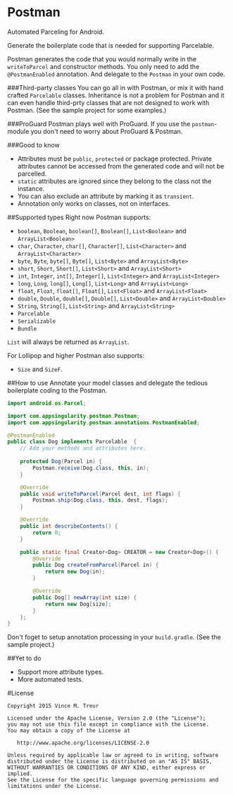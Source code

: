 Postman
============

Automated Parceling for Android.

Generate the boilerplate code that is needed for supporting Parcelable.

Postman generates the code that you would normally write in the ```writeToParcel``` and constructor methods. 
You only need to add the ```@PostmanEnabled``` annotation. And delegate to the ```Postman``` in your own code.

###Third-party classes
You can go all in with Postman, or mix it with hand crafted ```Parcelable``` classes.
Inheritance is not a problem for Postman and it can even handle third-prty classes that are not designed to work with Postman. (See the sample project for some examples.)

###ProGuard
Postman plays well with ProGuard. If you use the ```postman```-module you don't need to worry about ProGuard & Postman.


###Good to know
-  Attributes must be ```public```, ```protected``` or package protected. Private attributes cannot be accessed from the generated code and will not be parcelled.
- ```static``` attributes are ignored since they belong to the class not the instance.
- You can also exclude an attribute by marking it as ```transient```.
- Annotation only works on classes, not on interfaces.

##Supported types
Right now Postman supports:

- ```boolean```, ```Boolean```, ```boolean[]```, ```Boolean[]```, ```List<Boolean>``` and ```ArrayList<Boolean>```
- ```char```, ```Character```, ```char[]```, ```Character[]```, ```List<Character>``` and ```ArrayList<Character>```
- ```byte```, ```Byte```, ```byte[]```, ```Byte[]```, ```List<Byte>``` and ```ArrayList<Byte>```
- ```short```, ```Short```, ```Short[]```, ```List<Short>``` and ```ArrayList<Short>```
- ```int```, ```Integer```, ```int[]```, ```Integer[]```, ```List<Integer>``` and ```ArrayList<Integer>```
- ```long```, ```Long```, ```long[]```, ```Long[]```, ```List<Long>``` and ```ArrayList<Long>```
- ```float```, ```Float```, ```float[]```, ```Float[]```, ```List<Float>``` and ```ArrayList<Float>```
- ```double```, ```Double```, ```double[]```, ```Double[]```, ```List<Double>``` and ```ArrayList<Double>```
- ```String```, ```String[]```, ```List<String>``` and ```ArrayList<String>```
- ```Parcelable```
- ```Serializable```
- ```Bundle```

```List``` will always be returned as ```ArrayList```.


For Lollipop and higher Postman also supports:

- ```Size``` and ```SizeF```.


##How to use
Annotate your model classes and delegate the tedious boilerplate coding to the Postman.

```java
import android.os.Parcel;

import com.appsingularity.postman.Postman;
import com.appsingularity.postman.annotations.PostmanEnabled;

@PostmanEnabled
public class Dog implements Parcelable  {
	// Add your methods and attributes here.
	
	protected Dog(Parcel in) {
		Postman.receive(Dog.class, this, in);
	}

	@Override
	public void writeToParcel(Parcel dest, int flags) {
		Postman.ship(Dog.class, this, dest, flags);
	}

	@Override
	public int describeContents() {
		return 0;
	}

	public static final Creator<Dog> CREATOR = new Creator<Dog>() {
		@Override
		public Dog createFromParcel(Parcel in) {
			return new Dog(in);
		}

		@Override
		public Dog[] newArray(int size) {
			return new Dog[size];
		}
	};
}
```

Don't foget to setup annotation processing in your ```build.gradle```.
(See the sample project.)


##Yet to do
- Support more attribute types.
- More automated tests.

#License

    Copyright 2015 Vince M. Treur

    Licensed under the Apache License, Version 2.0 (the "License");
    you may not use this file except in compliance with the License.
    You may obtain a copy of the License at

       http://www.apache.org/licenses/LICENSE-2.0

    Unless required by applicable law or agreed to in writing, software
    distributed under the License is distributed on an "AS IS" BASIS,
    WITHOUT WARRANTIES OR CONDITIONS OF ANY KIND, either express or implied.
    See the License for the specific language governing permissions and
    limitations under the License.



